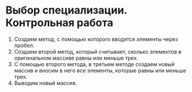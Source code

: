 # Выбор специализации. Контрольная работа

1. Создаем метод, с помощью которого вводятся элементы через пробел.
2. Создаем второй метод, который считывает, сколько элементов в оригинальном массиве равны или меньше трех.
3. С помощью второго метода, в третьем методе создаем новый массив и вносим в него все элементы, которые равны или меньше трех.
4. Выводим новый массив.
